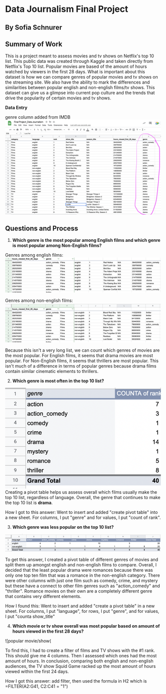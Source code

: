 # Data Journalism Final Project
## By Sofia Schnurer

## **Summary of Work**

This is a project meant to assess movies and tv shows on Netflix's top 10 list. This public data was created through Kaggle and taken directly from Netflix's Top 10 list. Popular movies are based of the amount of hours watched by viewers in the first 28 days. What is important about this dataset is how we can compare genres of popular movies and tv shows on the streaming site. We also have the ability to mark the differences and similarities between popular english and non-english films/tv shows. This dataset can give us a glimpse into current pop culture and the trends that drive the popularity of certain movies and tv shows. 

**Data Entry**

genre column added from IMDB
![data google sheets](https://github.com/sofia-sch24/Data-Journalism-Final-Project/blob/5c1a19506c30ef1c8a3dfc149be32733d1536d7b/data%20netflix.png)

## Questions and Process
1. **Which genre is the most popular among English films and which genre is most popular among Non-English films?**

Genres among english films:
![english films genre](https://github.com/sofia-sch24/Data-Journalism-Final-Project/blob/5539ad8aa98a4f0722b3999819bf21a16abc4c22/fav%20genre%20among%20english%20movies.png)

Genres among non-english films: 
![non english films genre](https://github.com/sofia-sch24/Data-Journalism-Final-Project/blob/edd2ab95dc22d2c34f48da5509d1a9f6053ee609/fav%20genre%20among%20non-english%20movies.png)

Because this isn't a very long list, we can count which genres of movies are the most popular. For English films, it seems that drama movies are most popular. For Non-English films, it seems that thrillers are most popular. This isn't much of a difference in terms of popular genres because drama films contain similar cinematic elements to thrillers. 


2. **Which genre is most often in the top 10 list?**

![how many genre](https://github.com/sofia-sch24/Data-Journalism-Final-Project/blob/64d755731f1fb03ff4f14231d1a8ffe06f64f155/how%20many%20genre.png)
Creating a pivot table helps us assess overall which films usually make the top 10 list, regardless of language. Overall, the genre that continues to make the top 10 list is **drama**. 

How I got to this answer: 
Went to insert and added "create pivot table" into a new sheet. For columns, I put "genre" and for values, I put "count of rank". 

3. **Which genre was less popular on the top 10 list?**

![less popular genre](https://github.com/sofia-sch24/Data-Journalism-Final-Project/blob/1045fd88b4427cbe6b20e14baf78b36161ae9789/less%20popular%20genre.png)

To get this answer, I created a pivot table of different genres of movies and split them up amongst english and non-english films to compare. Overall, I decided that the least popular drama were romances because there was only one top ten film that was a romance in the non-english category. There were other columns with just one film such as comedy, crime, and mystery but these have a connect to other film genres such as "action_comedy" and "thriller". Romance movies on their own are a completely different genre that contains very different elements. 

How I found this: 
Went to insert and added "create a pivot table" in a new sheet. For columns, I put "language", for rows, I put "genre", and for values, I put "counta show_title"


4. **Which movie or tv show overall was most popular based on amount of hours viewed in the first 28 days?**


![popular movie/show(

To find this, I had to create a filter of films and TV shows with the #1 rank. This should give me 4 columns. Then I assessed which ones had the most amount of hours. In conclusion, comparing both english and non-english audiences, the TV show Squid Game racked up the most amount of hours viewed within the first 24 days. 

How I got this answer: add filter, then used the formula in H2 which is =FILTER(A2:G41, C2:C41 = "1")
